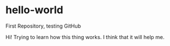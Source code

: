 # hello-world
First Repository, testing GitHub

Hi!
Trying to learn how this thing works. I think that it will help me.
